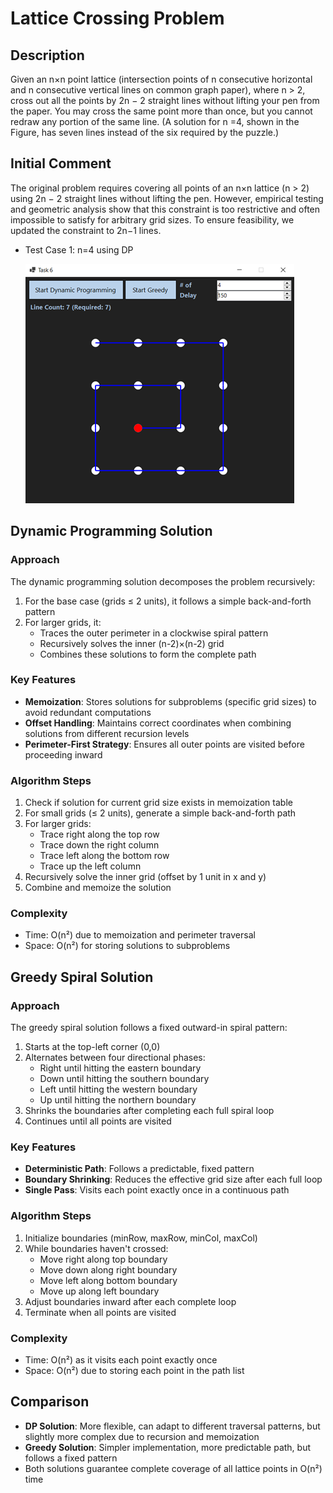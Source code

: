 # Lattice Crossing Problem

## Description
Given an n×n point lattice (intersection points of n consecutive horizontal and n consecutive vertical lines on common graph paper), where n > 2, cross out all the points by 2n − 2 straight lines without lifting your pen from the paper.
You may cross the same point more than once, but you cannot redraw any portion of the same line. (A solution for n =4, shown in the Figure, has seven lines instead of the six required by the puzzle.) 

## Initial Comment
The original problem requires covering all points of an n×n lattice (n > 2) using 2n − 2 straight lines without lifting the pen.
However, empirical testing and geometric analysis show that this constraint is too restrictive and often impossible to satisfy for arbitrary grid sizes. To ensure feasibility, we updated the constraint to 2n−1 lines.

- Test Case 1: n=4 using DP
  
   ![(n=4 using DP)](test-case-1.png)

## Dynamic Programming Solution

### Approach
The dynamic programming solution decomposes the problem recursively:
1. For the base case (grids ≤ 2 units), it follows a simple back-and-forth pattern
2. For larger grids, it:
   - Traces the outer perimeter in a clockwise spiral pattern
   - Recursively solves the inner (n-2)×(n-2) grid
   - Combines these solutions to form the complete path

### Key Features
- **Memoization**: Stores solutions for subproblems (specific grid sizes) to avoid redundant computations
- **Offset Handling**: Maintains correct coordinates when combining solutions from different recursion levels
- **Perimeter-First Strategy**: Ensures all outer points are visited before proceeding inward

### Algorithm Steps
1. Check if solution for current grid size exists in memoization table
2. For small grids (≤ 2 units), generate a simple back-and-forth path
3. For larger grids:
   - Trace right along the top row
   - Trace down the right column
   - Trace left along the bottom row
   - Trace up the left column
4. Recursively solve the inner grid (offset by 1 unit in x and y)
5. Combine and memoize the solution

### Complexity
- Time: O(n²) due to memoization and perimeter traversal
- Space: O(n²) for storing solutions to subproblems

## Greedy Spiral Solution

### Approach
The greedy spiral solution follows a fixed outward-in spiral pattern:
1. Starts at the top-left corner (0,0)
2. Alternates between four directional phases:
   - Right until hitting the eastern boundary
   - Down until hitting the southern boundary
   - Left until hitting the western boundary
   - Up until hitting the northern boundary
3. Shrinks the boundaries after completing each full spiral loop
4. Continues until all points are visited

### Key Features
- **Deterministic Path**: Follows a predictable, fixed pattern
- **Boundary Shrinking**: Reduces the effective grid size after each full loop
- **Single Pass**: Visits each point exactly once in a continuous path

### Algorithm Steps
1. Initialize boundaries (minRow, maxRow, minCol, maxCol)
2. While boundaries haven't crossed:
   - Move right along top boundary
   - Move down along right boundary
   - Move left along bottom boundary
   - Move up along left boundary
3. Adjust boundaries inward after each complete loop
4. Terminate when all points are visited

### Complexity
- Time: O(n²) as it visits each point exactly once
- Space: O(n²) due to storing each point in the path list

## Comparison
- **DP Solution**: More flexible, can adapt to different traversal patterns, but slightly more complex due to recursion and memoization
- **Greedy Solution**: Simpler implementation, more predictable path, but follows a fixed pattern
- Both solutions guarantee complete coverage of all lattice points in O(n²) time
